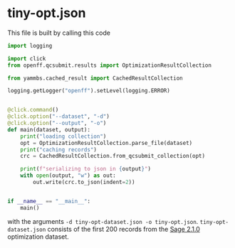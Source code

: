 # tiny-opt.json

This file is built by calling this code

```python
import logging

import click
from openff.qcsubmit.results import OptimizationResultCollection

from yammbs.cached_result import CachedResultCollection

logging.getLogger("openff").setLevel(logging.ERROR)


@click.command()
@click.option("--dataset", "-d")
@click.option("--output", "-o")
def main(dataset, output):
    print("loading collection")
    opt = OptimizationResultCollection.parse_file(dataset)
    print("caching records")
    crc = CachedResultCollection.from_qcsubmit_collection(opt)

    print(f"serializing to json in {output}")
    with open(output, "w") as out:
        out.write(crc.to_json(indent=2))


if __name__ == "__main__":
    main()
```

with the arguments `-d tiny-opt-dataset.json -o tiny-opt.json`.
`tiny-opt-dataset.json` consists of the first 200 records from the [Sage
2.1.0][sage] optimization dataset.

[sage]: https://raw.githubusercontent.com/openforcefield/sage-2.1.0/main/inputs-and-outputs/data-sets/opt-set-for-fitting-2.1.0.json
